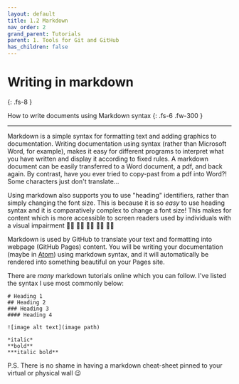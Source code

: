 ```yaml
---
layout: default
title: 1.2 Markdown
nav_order: 2
grand_parent: Tutorials
parent: 1. Tools for Git and GitHub
has_children: false
---
```



# Writing in markdown
{: .fs-8 }

How to write documents using Markdown syntax
{: .fs-6 .fw-300 }

---

Markdown is a simple syntax for formatting text and adding graphics to documentation. Writing documentation using syntax (rather than Microsoft Word, for example), makes it easy for different programs to interpret what you have written and display it according to fixed rules. A markdown document can be easily transferred to a Word document, a pdf, and back again. By contrast, have you ever tried to copy-past from a pdf into Word?! Some characters just don't translate...

Using markdown also supports you to use "heading" identifiers, rather than simply changing the font size. This is because it is so *easy* to use heading syntax and it is comparatively complex to change a font size! This makes for content which is more accessible to screen readers used by individuals with a visual impairment ✌🏻 ✌🏼 ✌🏽 ✌🏾 ✌🏿

Markdown is used by GitHub to translate your text and formatting into webpage (GitHub Pages) content. You will be writing your documentation (maybe in [Atom](1-3-atom.md)) using markdown syntax, and it will automatically be rendered into something beautiful on your Pages site.

There are *many* markdown tutorials online which you can follow. I've listed the syntax I use most commonly below:

```
# Heading 1
## Heading 2
### Heading 3
#### Heading 4

![image alt text](image path)

*italic*
**bold**
***italic bold**
```

P.S. There is no shame in having a markdown cheat-sheet pinned to your virtual or physical wall 😉
